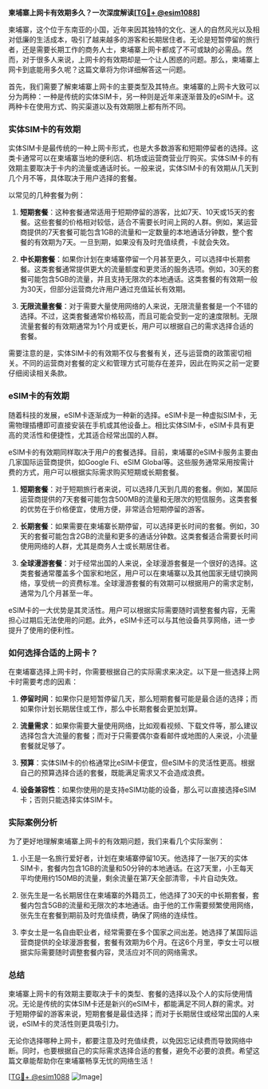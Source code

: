 **柬埔寨上网卡有效期多久？一次深度解读[[TG💪+ @esim1088](https://t.me/s/esim1088)]**

柬埔寨，这个位于东南亚的小国，近年来因其独特的文化、迷人的自然风光以及相对低廉的生活成本，吸引了越来越多的游客和长期居住者。无论是短暂停留的旅行者，还是需要长期工作的商务人士，柬埔寨上网卡都成了不可或缺的必需品。然而，对于很多人来说，上网卡的有效期却是一个让人困惑的问题。那么，柬埔寨上网卡到底能用多久呢？这篇文章将为你详细解答这一问题。

首先，我们需要了解柬埔寨上网卡的主要类型及其特点。柬埔寨的上网卡大致可以分为两种：一种是传统的实体SIM卡，另一种则是近年来逐渐普及的eSIM卡。这两种卡在使用方式、购买渠道以及有效期限上都有所不同。

### 实体SIM卡的有效期

实体SIM卡是最传统的一种上网卡形式，也是大多数游客和短期停留者的选择。这类卡通常可以在柬埔寨当地的便利店、机场或运营商营业厅购买。实体SIM卡的有效期主要取决于卡内的流量或通话时长。一般来说，实体SIM卡的有效期从几天到几个月不等，具体取决于用户选择的套餐。

以常见的几种套餐为例：

1. **短期套餐**：这种套餐通常适用于短期停留的游客，比如7天、10天或15天的套餐。这些套餐的价格相对较低，适合不需要长时间上网的人群。例如，某运营商提供的7天套餐可能包含1GB的流量和一定数量的本地通话分钟数，整个套餐的有效期为7天。一旦到期，如果没有及时充值续费，卡就会失效。

2. **中长期套餐**：如果你计划在柬埔寨停留一个月甚至更久，可以选择中长期套餐。这类套餐通常提供更大的流量额度和更灵活的服务选项。例如，30天的套餐可能包含5GB的流量，并且支持无限次的本地通话。这类套餐的有效期一般为30天，但部分运营商允许用户通过充值延长有效期。

3. **无限流量套餐**：对于需要大量使用网络的人来说，无限流量套餐是一个不错的选择。不过，这类套餐通常价格较高，而且可能会受到一定的速度限制。无限流量套餐的有效期通常为1个月或更长，用户可以根据自己的需求选择合适的套餐。

需要注意的是，实体SIM卡的有效期不仅与套餐有关，还与运营商的政策密切相关。不同的运营商对套餐的定义和管理方式可能存在差异，因此在购买之前一定要仔细阅读相关条款。

### eSIM卡的有效期

随着科技的发展，eSIM卡逐渐成为一种新的选择。eSIM卡是一种虚拟SIM卡，无需物理插槽即可直接安装在手机或其他设备上。相比实体SIM卡，eSIM卡具有更高的灵活性和便捷性，尤其适合经常出国的人群。

eSIM卡的有效期同样取决于用户的套餐选择。目前，柬埔寨的eSIM卡服务主要由几家国际运营商提供，如Google Fi、eSIM Global等。这些服务通常采用按需计费的方式，用户可以根据实际需求购买短期或长期套餐。

1. **短期套餐**：对于短期旅行者来说，可以选择几天到几周的套餐。例如，某国际运营商提供的7天套餐可能包含500MB的流量和无限次的短信服务。这类套餐的优势在于价格便宜，使用方便，非常适合短期停留的游客。

2. **长期套餐**：如果需要在柬埔寨长期停留，可以选择更长时间的套餐。例如，30天的套餐可能包含2GB的流量和更多的通话分钟数。这类套餐适合需要长时间使用网络的人群，尤其是商务人士或长期居住者。

3. **全球漫游套餐**：对于经常出国的人来说，全球漫游套餐是一个很好的选择。这类套餐通常覆盖多个国家和地区，用户可以在柬埔寨以及其他国家无缝切换网络，享受统一的资费标准。全球漫游套餐的有效期可以根据用户的需求定制，通常为几个月甚至一年。

eSIM卡的一大优势是其灵活性。用户可以根据实际需要随时调整套餐内容，无需担心过期后无法使用的问题。此外，eSIM卡还可以与其他设备共享网络，进一步提升了使用的便利性。

### 如何选择合适的上网卡？

在柬埔寨选择上网卡时，你需要根据自己的实际需求来决定。以下是一些选择上网卡时需要考虑的因素：

1. **停留时间**：如果你只是短暂停留几天，那么短期套餐可能是最合适的选择；而如果你计划长期居住或工作，那么中长期套餐会更加划算。

2. **流量需求**：如果你需要大量使用网络，比如观看视频、下载文件等，那么建议选择包含大流量的套餐；而对于只需要偶尔查看邮件或地图的人来说，小流量套餐就足够了。

3. **预算**：实体SIM卡的价格通常比eSIM卡便宜，但eSIM卡的灵活性更高。根据自己的预算选择合适的套餐，既能满足需求又不会造成浪费。

4. **设备兼容性**：如果你使用的是支持eSIM功能的设备，那么可以直接选择eSIM卡；否则只能选择实体SIM卡。

### 实际案例分析

为了更好地理解柬埔寨上网卡的有效期问题，我们来看几个实际案例：

1. 小王是一名旅行爱好者，计划在柬埔寨停留10天。他选择了一张7天的实体SIM卡，套餐内包含1GB的流量和50分钟的本地通话。在这7天里，小王每天平均使用约150MB的流量，剩余流量在第7天全部清零，卡片自动失效。

2. 张先生是一名长期居住在柬埔寨的外籍员工，他选择了30天的中长期套餐，套餐内包含5GB的流量和无限次的本地通话。由于他的工作需要频繁使用网络，张先生在套餐到期前及时充值续费，确保了网络的连续性。

3. 李女士是一名自由职业者，经常需要在多个国家之间出差。她选择了某国际运营商提供的全球漫游套餐，套餐有效期为6个月。在这6个月里，李女士可以根据实际需要随时调整套餐内容，灵活应对不同的网络需求。

### 总结

柬埔寨上网卡的有效期主要取决于卡的类型、套餐的选择以及个人的实际使用情况。无论是传统的实体SIM卡还是新兴的eSIM卡，都能满足不同人群的需求。对于短期停留的游客来说，短期套餐是最佳选择；而对于长期居住或经常出国的人来说，eSIM卡的灵活性则更具吸引力。

无论你选择哪种上网卡，都要注意及时充值续费，以免因忘记续费而导致网络中断。同时，也要根据自己的实际需求选择合适的套餐，避免不必要的浪费。希望这篇文章能帮助你在柬埔寨畅享无忧的网络生活！

[[TG💪+ @esim1088](https://t.me/s/esim1088) ![Image](https://i.postimg.cc/4NQfJmqS/Snipaste-2025-05-13-00-14-12.png)]